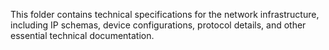 This folder contains technical specifications for the network infrastructure, including IP schemas, device configurations, protocol details, and other essential technical documentation.
